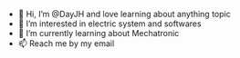 - 👋 Hi, I’m @DayJH and love learning about anything topic
- 👀 I’m interested in electric system and softwares 
- 🌱 I’m currently learning about Mechatronic
- 📫 Reach me by my email

<!---
DayJH/DayJH is a ✨ special ✨ repository because its `README.md` (this file) appears on your GitHub profile.
You can click the Preview link to take a look at your changes.
--->
